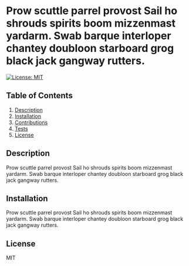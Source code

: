 #  Prow scuttle parrel provost Sail ho shrouds spirits boom mizzenmast yardarm. Swab barque interloper chantey doubloon starboard grog black jack gangway rutters.
  [![License: MIT](https://img.shields.io/badge/License-MIT-yellow.svg)](https://opensource.org/licenses/MIT)

  ## Table of Contents
  1. [Description](#description)
  2. [Installation](#installation)
  3. [Contributions](#contributions)
  4. [Tests](#tests)
  5. [License](#license)

  ## Description 
   Prow scuttle parrel provost Sail ho shrouds spirits boom mizzenmast yardarm. Swab barque interloper chantey doubloon starboard grog black jack gangway rutters.

  ## Installation
   Prow scuttle parrel provost Sail ho shrouds spirits boom mizzenmast yardarm. Swab barque interloper chantey doubloon starboard grog black jack gangway rutters.
  
  ## License 
  MIT


